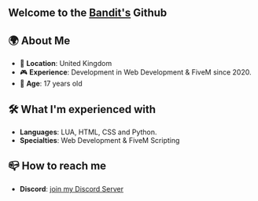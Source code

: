 ## Welcome to the [Bandit's](https://discord.gg/bandit5m) Github

## :earth_africa: About Me

- :round_pushpin: **Location**: United Kingdom
- :video_game: **Experience**: Development in Web Development & FiveM since 2020.
- :handshake: **Age**: 17 years old

## 🛠️ What I'm experienced with
- **Languages**: LUA, HTML, CSS and Python.
- **Specialties**: Web Development & FiveM Scripting

## :mailbox_closed: How to reach me
<!--- **Discord**: [https://discord.gg/zeray](join my Discord Server)!--->
- **Discord**: [join my Discord Server](https://discord.gg/bandit5m)
